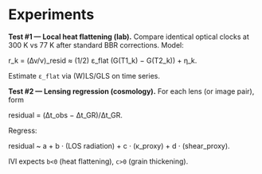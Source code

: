# Experiments

**Test #1 — Local heat flattening (lab).**
Compare identical optical clocks at 300 K vs 77 K after standard BBR corrections.
Model:


r_k = (Δν/ν)_resid ≈ (1/2) ε_flat (G(T1_k) − G(T2_k)) + η_k.

Estimate `ε_flat` via (W)LS/GLS on time series.

**Test #2 — Lensing regression (cosmology).**
For each lens (or image pair), form


residual = (Δt_obs − Δt_GR)/Δt_GR.

Regress:


residual ~ a + b · (LOS radiation) + c · (κ_proxy) + d · (shear_proxy).

IVI expects `b<0` (heat flattening), `c>0` (grain thickening).
